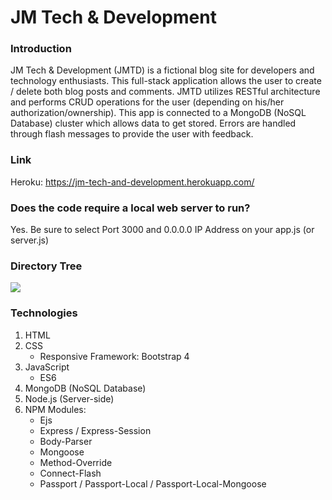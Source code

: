 # JM Tech & Development

### Introduction

JM Tech & Development (JMTD) is a fictional blog site for developers and technology enthusiasts. 
This full-stack application allows the user to create / delete both blog posts and comments.
JMTD utilizes RESTful architecture and performs CRUD operations for the user (depending on his/her 
authorization/ownership). This app is connected to a MongoDB (NoSQL Database) cluster which allows 
data to get stored. Errors are handled through flash messages to provide the user with feedback.

### Link
Heroku: https://jm-tech-and-development.herokuapp.com/

### Does the code require a local web server to run?
Yes. Be sure to select Port 3000 and 0.0.0.0 IP Address on your app.js (or server.js)

### Directory Tree

![](Image/Directory_Blog_Site)

### Technologies

1. HTML
2. CSS
   * Responsive Framework: Bootstrap 4
3. JavaScript
   * ES6
4. MongoDB (NoSQL Database)
5. Node.js (Server-side)
6. NPM Modules:
   * Ejs
   * Express / Express-Session
   * Body-Parser
   * Mongoose
   * Method-Override
   * Connect-Flash
   * Passport / Passport-Local / Passport-Local-Mongoose
   
